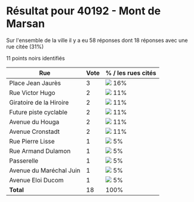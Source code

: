 # Résultat pour 40192 - Mont de Marsan

Sur l'ensemble de la ville il y a eu 58 réponses dont 18 réponses avec une rue citée (31%)

11 points noirs identifiés

| Rue | Vote | % / les rues cités|
|-----|------|-------------------|
| Place Jean Jaurès | 3 | <img src="../../img/bar_16.gif" />&nbsp;16%|
| Rue Victor Hugo | 2 | <img src="../../img/bar_11.gif" />&nbsp;11%|
| Giratoire de la Hiroire | 2 | <img src="../../img/bar_11.gif" />&nbsp;11%|
| Future piste cyclable | 2 | <img src="../../img/bar_11.gif" />&nbsp;11%|
| Avenue du Houga | 2 | <img src="../../img/bar_11.gif" />&nbsp;11%|
| Avenue Cronstadt | 2 | <img src="../../img/bar_11.gif" />&nbsp;11%|
| Rue Pierre Lisse | 1 | <img src="../../img/bar_5.gif" />&nbsp;5%|
| Rue Armand Dulamon | 1 | <img src="../../img/bar_5.gif" />&nbsp;5%|
| Passerelle | 1 | <img src="../../img/bar_5.gif" />&nbsp;5%|
| Avenue du Maréchal Juin | 1 | <img src="../../img/bar_5.gif" />&nbsp;5%|
| Avenue Eloi Ducom | 1 | <img src="../../img/bar_5.gif" />&nbsp;5%|
| **Total** | 18 | 100%|
